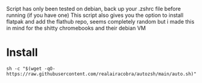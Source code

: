 Script has only been tested on debian, back up your .zshrc file before running (if you have one)
This script also gives you the option to install flatpak and add the flathub repo, seems completely random but i made this in mind for the shitty chromebooks and their debian VM
# Install 
```
sh -c "$(wget -qO- https://raw.githubusercontent.com/realairacobra/autozsh/main/auto.sh)"
```
